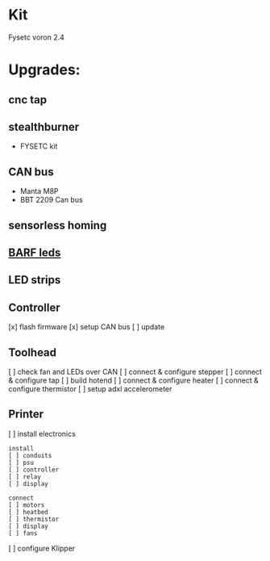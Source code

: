 # Kit

Fysetc voron 2.4

# Upgrades:

## cnc tap

## stealthburner

- FYSETC kit

## CAN bus

- Manta M8P
- BBT 2209 Can bus

## sensorless homing

## [BARF leds](https://github.com/VoronDesign/VoronUsers/tree/master/printer_mods/VinnyCordeiro/RGB_LED_grid_for_SB)

## LED strips

## Controller

[x] flash firmware
[x] setup CAN bus
[ ] update

## Toolhead

[ ] check fan and LEDs over CAN
[ ] connect & configure stepper
[ ] connect & configure tap
[ ] build hotend
[ ] connect & configure heater
[ ] connect & configure thermistor
[ ] setup adxl accelerometer

## Printer

[ ] install electronics

    install
    [ ] conduits
    [ ] psu
    [ ] controller
    [ ] relay
    [ ] display

    connect
    [ ] motors
    [ ] heatbed
    [ ] thermistor
    [ ] display
    [ ] fans

[ ] configure Klipper
